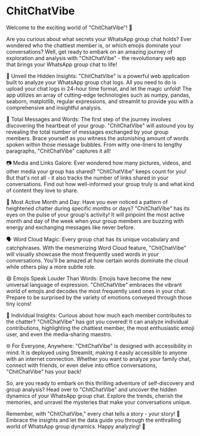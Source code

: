 # ChitChatVibe

Welcome to the exciting world of "ChitChatVibe"! 🚀

Are you curious about what secrets your WhatsApp group chat holds? Ever wondered who the chattiest member is, or which emojis dominate your conversations? Well, get ready to embark on an amazing journey of exploration and analysis with "ChitChatVibe" - the revolutionary web app that brings your WhatsApp group chat to life!

📜 Unveil the Hidden Insights:
"ChitChatVibe" is a powerful web application built to analyze your WhatsApp group chat logs. All you need to do is upload your chat logs in 24-hour time format, and let the magic unfold! The app utilizes an array of cutting-edge technologies such as numpy, pandas, seaborn, matplotlib, regular expressions, and streamlit to provide you with a comprehensive and insightful analysis.

💬 Total Messages and Words:
The first step of the journey involves discovering the heartbeat of your group. "ChitChatVibe" will astound you by revealing the total number of messages exchanged by your group members. Brace yourself as you witness the astonishing amount of words spoken within those message bubbles. From witty one-liners to lengthy paragraphs, "ChitChatVibe" captures it all!

📷 Media and Links Galore:
Ever wondered how many pictures, videos, and other media your group has shared? "ChitChatVibe" keeps count for you! But that's not all - it also tracks the number of links shared in your conversations. Find out how well-informed your group truly is and what kind of content they love to share.

📅 Most Active Month and Day:
Have you ever noticed a pattern of heightened chatter during specific months or days? "ChitChatVibe" has its eyes on the pulse of your group's activity! It will pinpoint the most active month and day of the week when your group members are buzzing with energy and exchanging messages like never before.

🗣 Word Cloud Magic:
Every group chat has its unique vocabulary and catchphrases. With the mesmerizing Word Cloud feature, "ChitChatVibe" will visually showcase the most frequently used words in your conversations. You'll be amazed at how certain words dominate the cloud while others play a more subtle role.

😄 Emojis Speak Louder Than Words:
Emojis have become the new universal language of expression. "ChitChatVibe" embraces the vibrant world of emojis and decodes the most frequently used ones in your chat. Prepare to be surprised by the variety of emotions conveyed through those tiny icons!

🤝 Individual Insights:
Curious about how much each member contributes to the chatter? "ChitChatVibe" has got you covered! It can analyze individual contributions, highlighting the chattiest member, the most enthusiastic emoji user, and even the media-sharing maestro.

🌐 For Everyone, Anywhere:
"ChitChatVibe" is designed with accessibility in mind. It is deployed using Streamlit, making it easily accessible to anyone with an internet connection. Whether you want to analyze your family chat, connect with friends, or even delve into office conversations, "ChitChatVibe" has your back!

So, are you ready to embark on this thrilling adventure of self-discovery and group analysis? Head over to "ChitChatVibe" and uncover the hidden dynamics of your WhatsApp group chat. Explore the trends, cherish the memories, and unravel the mysteries that make your conversations unique.

Remember, with "ChitChatVibe," every chat tells a story - your story! 📖 Embrace the insights and let the data guide you through the enthralling world of WhatsApp group dynamics. Happy analyzing! 🎉
